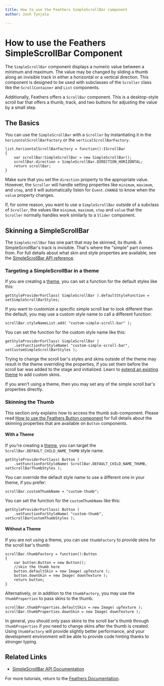 ```yaml
---
title: How to use the Feathers SimpleScrollBar component  
author: Josh Tynjala

---
```

# How to use the Feathers SimpleScrollBar Component

The `SimpleScrollBar` component displays a numeric value between a minimum and maximum. The value may be changed by sliding a thumb along an invisible track in either a horizontal or a vertical direction. This component is designed to be used with subclasses of the `Scroller` class like the `ScrollContainer` and `List` components.

Additionally, Feathers offers a `ScrollBar` component. This is a desktop-style scroll bar that offers a thumb, track, and two buttons for adjusting the value by a small step.

## The Basics

You can use the `SimpleScrollBar` with a `Scroller` by instantiating it in the `horizontalScrollBarFactory` or the `verticalScrollBarFactory`.

``` code
list.horizontalScrollBarFactory = function():IScrollBar
{
    var scrollBar:SimpleScrollBar = new SimpleScrollBar();
    scrollBar.direction = SimpleScrollBar.DIRECTION_HORIZONTAL;
    return scrollBar;
}
```

Make sure that you set the `direction` property to the appropriate value. However, the `Scroller` will handle setting properties like `minimum`, `maximum`, and `step`, and it will automatically listen for `Event.CHANGE` to know when the `value` property changes.

If, for some reason, you want to use a `SimpleScrollBar` outside of a subclass of `Scroller`, the values like `minimum`, `maximum`, `step` and `value` that the `Scroller` normally handles work similarly to a `Slider` component.

## Skinning a SimpleScrollBar

The `SimpleScrollBar` has one part that may be skinned, its thumb. A SimpleScrollBar's track is invisible. That's where the "simple" part comes from. For full details about what skin and style properties are available, see the [SimpleScrollBar API reference](../api-reference/feathers/controls/SimpleScrollBar.html).

### Targeting a SimpleScrollBar in a theme

If you are creating a [theme](themes.html), you can set a function for the default styles like this:

``` code
getStyleProviderForClass( SimpleScrollBar ).defaultStyleFunction = setSimpleScrollBarStyles;
```

If you want to customize a specific simple scroll bar to look different than the default, you may use a custom style name to call a different function:

``` code
scrollBar.styleNameList.add( "custom-simple-scroll-bar" );
```

You can set the function for the custom style name like this:

``` code
getStyleProviderForClass( SimpleScrollBar )
    .setFunctionForStyleName( "custom-simple-scroll-bar", setCustomSimpleScrollBarStyles );
```

Trying to change the scroll bar's styles and skins outside of the theme may result in the theme overriding the properties, if you set them before the scroll bar was added to the stage and initialized. Learn to [extend an existing theme](extending-themes.html) to add custom skins.

If you aren't using a theme, then you may set any of the simple scroll bar's properties directly.

### Skinning the Thumb

This section only explains how to access the thumb sub-component. Please read [How to use the Feathers Button component](button.html) for full details about the skinning properties that are available on `Button` components.

#### With a Theme

If you're creating a [theme](themes.html), you can target the `ScrollBar.DEFAULT_CHILD_NAME_THUMB` style name.

``` code
getStyleProviderForClass( Button )
    .setFunctionForStyleName( ScrollBar.DEFAULT_CHILD_NAME_THUMB, setScrollBarThumbStyles );
```

You can override the default style name to use a different one in your theme, if you prefer:

``` code
scrollBar.customThumbName = "custom-thumb";
```

You can set the function for the `customThumbName` like this:

``` code
getStyleProviderForClass( Button )
    .setFunctionForStyleName( "custom-thumb", setScrollBarCustomThumbStyles );
```

#### Without a Theme

If you are not using a theme, you can use `thumbFactory` to provide skins for the scroll bar's thumb:

``` code
scrollBar.thumbFactory = function():Button
{
    var button:Button = new Button();
    //skin the thumb here
    button.defaultSkin = new Image( upTexture );
    button.downSkin = new Image( downTexture );
    return button;
}
```

Alternatively, or in addition to the `thumbFactory`, you may use the `thumbProperties` to pass skins to the thumb.

``` code
scrollBar.thumbProperties.defaultSkin = new Image( upTexture );
scrollBar.thumbProperties.downSkin = new Image( downTexture );
```

In general, you should only pass skins to the scroll bar's thumb through `thumbProperties` if you need to change skins after the thumb is created. Using `thumbFactory` will provide slightly better performance, and your development environment will be able to provide code hinting thanks to stronger typing.

## Related Links

-   [SimpleScrollBar API Documentation](../api-reference/feathers/controls/SimpleScrollBar.html)

For more tutorials, return to the [Feathers Documentation](index.html).


